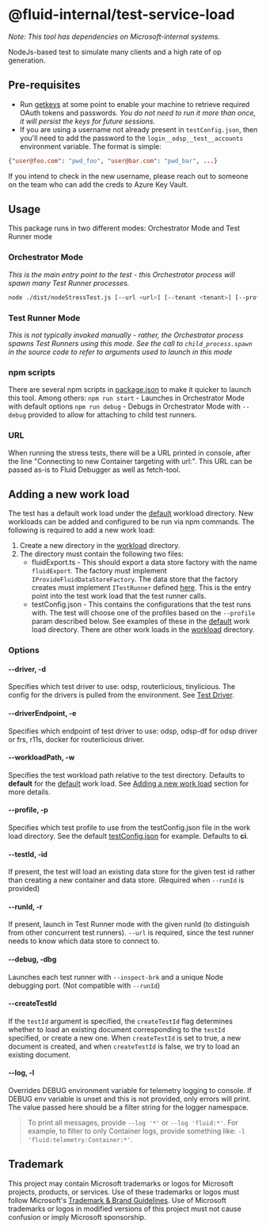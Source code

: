 # @fluid-internal/test-service-load

_Note: This tool has dependencies on Microsoft-internal systems._

NodeJs-based test to simulate many clients and a high rate of op generation.

## Pre-requisites

-   Run [getkeys](/tools/getkeys/README.md) at some point to enable your machine to retrieve required OAuth tokens and passwords.
    _You do not need to run it more than once, it will persist the keys for future sessions._
-   If you are using a username not already present in `testConfig.json`,
    then you'll need to add the password to the `login__odsp__test__accounts` environment variable. The format is simple:

```json
{"user@foo.com": "pwd_foo", "user@bar.com": "pwd_bar", ...}
```

If you intend to check in the new username, please reach out to someone on the team who can add the creds to Azure Key Vault.

## Usage

This package runs in two different modes: Orchestrator Mode and Test Runner mode

### Orchestrator Mode

_This is the main entry point to the test - this Orchestrator process will spawn many Test Runner processes._

```bash
node ./dist/nodeStressTest.js [--url <url>] [--tenant <tenant>] [--profile <profile>] [--debug] [--log <filterTerm>] [--workloadPath <relativePathToWorkload>]
```

### Test Runner Mode

_This is not typically invoked manually - rather, the Orchestrator process spawns Test Runners using this mode._
_See the call to `child_process.spawn` in the source code to refer to arguments used to launch in this mode_

### npm scripts

There are several npm scripts in [package.json](./package.json) to make it quicker to launch this tool. Among others:
`npm run start` - Launches in Orchestrator Mode with default options
`npm run debug` - Debugs in Orchestrator Mode with `--debug` provided to allow for attaching to child test runners.

### URL

When running the stress tests, there will be a URL printed in console, after the line "Connecting to new Container targeting with url:".
This URL can be passed as-is to Fluid Debugger as well as fetch-tool.

## Adding a new work load

The test has a default work load under the [default](./src/workloads/default/) workload directory. New workloads can be added and configured to be run via npm commands.
The following is required to add a new work load:

1. Create a new directory in the [workload](./src/workloads/) directory.
2. The directory must contain the following two files:
    - fluidExport.ts - This should export a data store factory with the name `fluidExport`. The factory must implement `IProvideFluidDataStoreFactory`.
      The data store that the factory creates must implement `ITestRunner` defined [here](./src/testConfigFile.ts). This is the entry point into the test work load that the test runner calls.
    - testConfig.json - This contains the configurations that the test runs with. The test will choose one of the profiles based on the `--profile` param described below.
      See examples of these in the [default](./src/workloads/default/) work load directory. There are other work loads in the [workload](./src/workloads/) directory.

### Options

#### --driver, -d

Specifies which test driver to use: odsp, routerlicious, tinylicious. The config for the drivers is pulled from the environment. See [Test Driver](../test-drivers/README.md).

#### --driverEndpoint, -e

Specifies which endpoint of test driver to use: odsp, odsp-df for odsp driver or frs, r11s, docker for routerlicious driver.

#### --workloadPath, -w

Specifies the test workload path relative to the test directory. Defaults to **default** for the [default](./src/workloads/default/) work load. See [Adding a new work load](#Adding-a-new-work-load) section for more details.

#### --profile, -p

Specifies which test profile to use from the testConfig.json file in the work load directory. See the default [testConfig.json](./testConfig.json) for example. Defaults to **ci**.

#### --testId, -id

If present, the test will load an existing data store for the given test id rather than creating a new container and data store.
(Required when `--runId` is provided)

#### --runId, -r

If present, launch in Test Runner mode with the given runId (to distinguish from other concurrent test runners).
`--url` is required, since the test runner needs to know which data store to connect to.

#### --debug, -dbg

Launches each test runner with `--inspect-brk` and a unique Node debugging port. (Not compatible with `--runId`)

#### --createTestId

If the `testId` argument is specified, the `createTestId` flag determines whether to load an existing
document corresponding to the `testId` specified, or create a new one. When `createTestId` is set to true,
a new document is created, and when `createTestId` is false, we try to load an existing document.

#### --log, -l

Overrides DEBUG environment variable for telemetry logging to console.
If DEBUG env variable is unset and this is not provided, only errors will print.
The value passed here should be a filter string for the logger namespace.

> To print all messages, provide `--log '*'` or `--log 'fluid:*'`. For example, to filter to only Container logs,
> provide something like: `-l 'fluid:telemetry:Container:*'`.

## Trademark

This project may contain Microsoft trademarks or logos for Microsoft projects, products, or services. Use of these trademarks
or logos must follow Microsoft's [Trademark & Brand Guidelines](https://www.microsoft.com/en-us/legal/intellectualproperty/trademarks/usage/general).
Use of Microsoft trademarks or logos in modified versions of this project must not cause confusion or imply Microsoft sponsorship.
